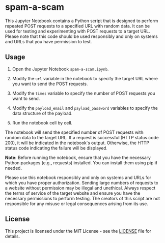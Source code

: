 # spam-a-scam

This Jupyter Notebook contains a Python script that is designed to perform repeated POST requests to a specified URL with random data. It can be used for testing and experimenting with POST requests to a target URL. Please note that this code should be used responsibly and only on systems and URLs that you have permission to test.

## Usage

1. Open the Jupyter Notebook `spam-a-scam.ipynb`.

2. Modify the `url` variable in the notebook to specify the target URL where you want to send the POST requests.

3. Modify the `times` variable to specify the number of POST requests you want to send.

4. Modify the `payload_email` and `payload_password` variables to specify the data structure of the payload.

5. Run the notebook cell by cell.

The notebook will send the specified number of POST requests with random data to the target URL. If a request is successful (HTTP status code 200), it will be indicated in the notebook's output. Otherwise, the HTTP status code indicating the failure will be displayed.

**Note:** Before running the notebook, ensure that you have the necessary Python packages (e.g., requests) installed. You can install them using pip if needed.

Please use this notebook responsibly and only on systems and URLs for which you have proper authorization. Sending large numbers of requests to a website without permission may be illegal and unethical. Always respect the terms of service of the target website and ensure you have the necessary permissions to perform testing. The creators of this script are not responsible for any misuse or legal consequences arising from its use.

## License

This project is licensed under the MIT License - see the [LICENSE](LICENSE) file for details.
